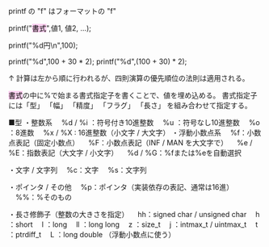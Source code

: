 printf の "f" はフォーマットの "f"


printf("<mark style="background: #FFB8EBA6;">書式</mark>",値1, 値2, ...);




printf("%d円\n",100);



printf("%d",100 + 30 * 2);
printf("%d",(100 + 30) * 2);

↑ 計算は左から順に行われるが、四則演算の優先順位の法則は適用される。

<mark style="background: #FFB8EBA6;">書式</mark>の中に%で始まる書式指定子を書くことで、値を埋め込める。
書式指定子には「型」 「幅」 「精度」 「フラグ」 「長さ」 を組み合わせて指定する。

■型
・整数系
　%d / %i ：符号付き10進整数
　%u ：符号なし10進整数
　%o ：8進数
　%x / %X : 16進整数（小文字 / 大文字）
・浮動小数点系
　%f：小数点表記（固定小数点）
　%F：小数点表記（INF / MAN を大文字で）
　%e / %E：指数表記（大文字 / 小文字）
　%d / %G：%fまたは%eを自動選択

・文字 / 文字列
　%c：文字
　%s：文字列
  
・ポインタ / その他
　%p：ポインタ（実装依存の表記、通常は16進）
　\%%：%そのもの

・長さ修飾子（整数の大きさを指定）
　hh：signed char / unsigned char
　h  ：short
　l  ：long
　ll ：long long
　z  ：size_t
　j  ：intmax_t / uintmax_t
　t  ：ptrdiff_t
　L  ：long double （浮動小数点に使う）